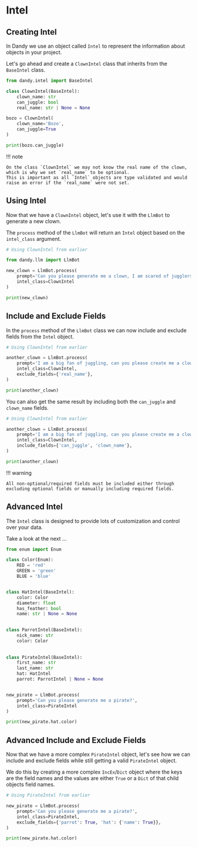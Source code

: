 # Intel

## Creating Intel

In Dandy we use an object called `Intel` to represent the information about objects in your project.

Let's go ahead and create a `ClownIntel` class that inherits from the `BaseIntel` class.

```python exec="True" source="above" source="material-block" session="intel"
from dandy.intel import BaseIntel

class ClownIntel(BaseIntel):
    clown_name: str
    can_juggle: bool
    real_name: str | None = None

bozo = ClownIntel(
    clown_name='Bozo', 
    can_juggle=True
)

print(bozo.can_juggle)
```

!!! note

    On the class `ClownIntel` we may not know the real name of the clown, which is why we set `real_name` to be optional.
    This is important as all `Intel` objects are type validated and would raise an error if the `real_name` were not set.

## Using Intel

Now that we have a `ClownIntel` object, let's use it with the `LlmBot` to generate a new clown.

The `process` method of the `LlmBot` will return an `Intel` object based on the `intel_class` argument.

```python exec="True" source="above" source="material-block" session="intel"
# Using ClownIntel from earlier

from dandy.llm import LlmBot

new_clown = LlmBot.process(
    prompt='Can you please generate me a clown, I am scared of jugglers!',
    intel_class=ClownIntel
)

print(new_clown)
```

## Include and Exclude Fields

In the `process` method of the `LlmBot` class we can now include and exclude fields from the `Intel` object.

```python exec="True" source="above" source="material-block" session="intel"
# Using ClownIntel from earlier

another_clown = LlmBot.process(
    prompt='I am a big fan of juggling, can you please create me a clown!',
    intel_class=ClownIntel,
    exclude_fields={'real_name'},
)

print(another_clown)
```

You can also get the same result by including both the `can_juggle` and `clown_name` fields.

```python exec="True" source="above" source="material-block" session="intel"
# Using ClownIntel from earlier

another_clown = LlmBot.process(
    prompt='I am a big fan of juggling, can you please create me a clown!',
    intel_class=ClownIntel,
    include_fields={'can_juggle', 'clown_name'},
)

print(another_clown)
```

!!! warning

    All non-optional/required fields must be included either through excluding optional fields or manually including required fields.

## Advanced Intel

The `Intel` class is designed to provide lots of customization and control over your data.

Take a look at the next ...

```python exec="True" source="above" source="material-block" session="intel"
from enum import Enum

class Color(Enum):
    RED = 'red'
    GREEN = 'green'
    BLUE = 'blue'


class HatIntel(BaseIntel):
    color: Color
    diameter: float
    has_feather: bool
    name: str | None = None

    
class ParrotIntel(BaseIntel):
    nick_name: str
    color: Color
    
    
class PirateIntel(BaseIntel):
    first_name: str
    last_name: str
    hat: HatIntel
    parrot: ParrotIntel | None = None


new_pirate = LlmBot.process(
    prompt='Can you please generate me a pirate?',
    intel_class=PirateIntel
)

print(new_pirate.hat.color)
```

## Advanced Include and Exclude Fields

Now that we have a more complex `PirateIntel` object, let's see how we can include and exclude fields while still getting a valid `PirateIntel` object.

We do this by creating a more complex `IncEx`/`Dict` object where the keys are the field names and the values are either `True` or a `Dict` of that child objects field names.

```python exec="True" source="above" source="material-block" session="intel"
# Using PirateIntel from earlier

new_pirate = LlmBot.process(
    prompt='Can you please generate me a pirate?',
    intel_class=PirateIntel,
    exclude_fields={'parrot': True, 'hat': {'name': True}},
)

print(new_pirate.hat.color)
```